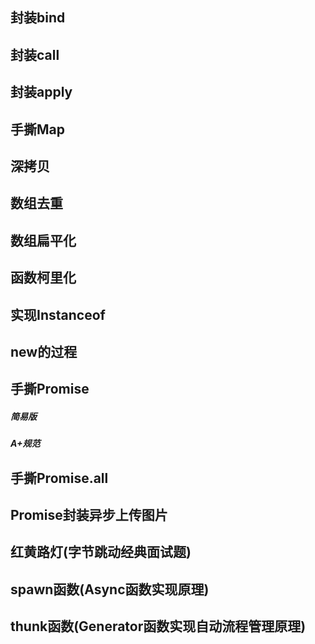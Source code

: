 ## 封装bind

## 封装call

## 封装apply

## 手撕Map

## 深拷贝

## 数组去重 

## 数组扁平化

## 函数柯里化 

## 实现Instanceof

## new的过程 

## 手撕Promise

##### 简易版 

##### A+规范

## 手撕Promise.all

## Promise封装异步上传图片

## 红黄路灯(字节跳动经典面试题)

## spawn函数(Async函数实现原理)

## thunk函数(Generator函数实现自动流程管理原理)